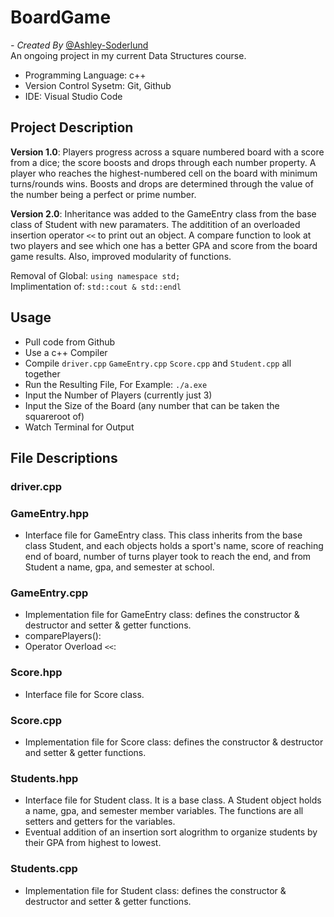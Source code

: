 # BoardGame

*- Created By* [@Ashley-Soderlund](https://github.com/Ashley-Soderlund) <br>
An ongoing project in my current Data Structures course. <br>
- Programming Language: c++
- Version Control Sysetm: Git, Github
- IDE: Visual Studio Code

## Project Description
**Version 1.0**: Players progress across a square numbered board with a score from a dice; the score boosts and drops through each number property. A player who reaches the highest-numbered cell on the board with minimum turns/rounds wins. Boosts and drops are determined through the value of the number being a perfect or prime number. 

**Version 2.0**: Inheritance was added to the GameEntry class from the base class of Student with new paramaters. The additition of an overloaded insertion operator `<<` to print out an object. A compare function to look at two players and see which one has a better GPA and score from the board game results. Also, improved modularity of functions.

Removal of Global: `using namespace std;` <br>
Implimentation of: `std::cout & std::endl` <br>

## Usage
- Pull code from Github
- Use a c++ Compiler
- Compile `driver.cpp` `GameEntry.cpp` `Score.cpp` and `Student.cpp` all together
- Run the Resulting File, For Example: `./a.exe`
- Input the Number of Players (currently just 3)
- Input the Size of the Board (any number that can be taken the squareroot of)
- Watch Terminal for Output

## File Descriptions

### driver.cpp


### GameEntry.hpp
- Interface file for GameEntry class. This class inherits from the base class Student, and each objects holds a sport's name, score of reaching end of board, number of turns player took to reach the end, and from Student a name, gpa, and semester at school.

### GameEntry.cpp
- Implementation file for GameEntry class: defines the constructor & destructor and setter & getter functions. 
- comparePlayers():
- Operator Overload `<<`:

### Score.hpp
- Interface file for Score class.

### Score.cpp
- Implementation file for Score class: defines the constructor & destructor and setter & getter functions.

### Students.hpp
- Interface file for Student class. It is a base class. A Student object holds a name, gpa, and semester member variables. The functions are all setters and getters for the variables. 
- Eventual addition of an insertion sort alogrithm to organize students by their GPA from highest to lowest.

### Students.cpp
- Implementation file for Student class: defines the constructor & destructor and setter & getter functions.
